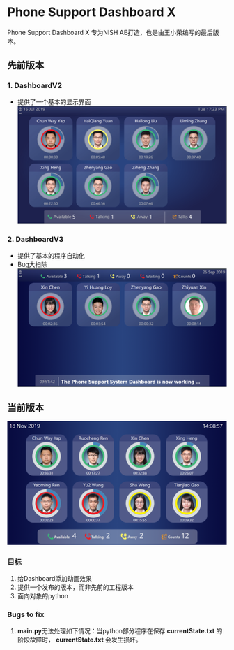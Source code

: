 # Phone Support Dashboard X

 Phone Support Dashboard X 专为NISH AE打造，也是由王小荣编写的最后版本。

## 先前版本

### 1. DashboardV2

- 提供了一个基本的显示界面
![V2](/Resources/DashboardV2.png)

### 2. DashboardV3

- 提供了基本的程序自动化
- Bug大扫除
![V3](/Resources/DashboardV3.png)

## 当前版本

![DashboardX](Resources/DashboardX.png)

### 目标

1. 给Dashboard添加动画效果
2. 提供一个发布的版本，而非先前的工程版本
3. 面向对象的python

### Bugs to fix

1. **main.py**无法处理如下情况：当python部分程序在保存 **currentState.txt** 的阶段故障时， **currentState.txt** 会发生损坏。
